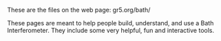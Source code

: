 These are the files on the web page:
gr5.org/bath/

These pages are meant to help people build, understand, and use a Bath Interferometer.  They include some very helpful, fun and interactive tools.
